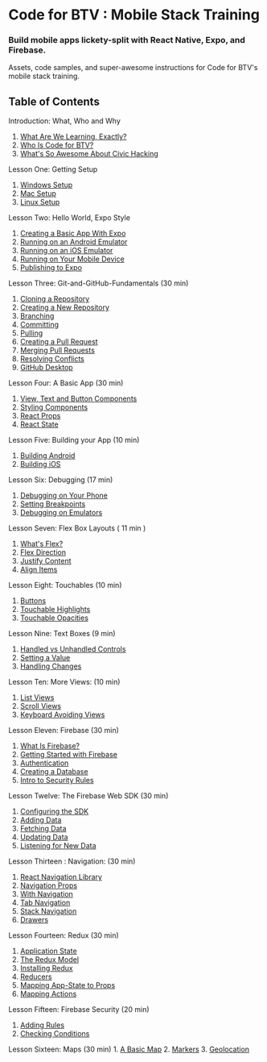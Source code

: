 # Code for BTV : Mobile Stack Training
### Build mobile apps lickety-split with React Native, Expo, and Firebase.

Assets, code samples, and super-awesome instructions for Code for BTV's mobile stack training.

## Table of Contents
Introduction: What, Who and Why
   1. [What Are We Learning, Exactly?](lesson-00_What-Who-And-Why/01-What-Are-We-Learning-Exactly.md)
   2. [Who Is Code for BTV?](lesson-00_What-Who-And-Why/02-Who-Is-Code-For-BTV.md)
   3. [What's So Awesome About Civic Hacking](lesson-00_What-Who-And-Why/3-Why-Should-We-Practice-Civic-Hacking.md)

Lesson One: Getting Setup
   1. [Windows Setup](lesson-01_Getting-Setup/01-Getting-Setup-On-Windows.md)
   2. [Mac Setup](lesson-01_Getting-Setup/02-Getting-Setup-On-Mac.md)
   3. [Linux Setup](lesson-01_Getting-Setup/03-Getting-Setup-On-Linux.md)

Lesson Two: Hello World, Expo Style
   1. [Creating a Basic App With Expo](lesson-02_Hello_World-Expo-Style/01-Creating-A-Basic-App-With-Expo.md)
   2. [Running on an Android Emulator](lesson-02_Hello_World-Expo-Style/02-Running-on-an-Android-Emulator.md) 
   3. [Running on an iOS Emulator](lesson-02_Hello_World-Expo-Style/03-Runnin-on-an-iOS-Emulator.md)
   4. [Running on Your Mobile Device](lesson-02_Hello_World-Expo-Style/04-Running-on-Your-Mobile-Device.md)
   5. [Publishing to Expo](lesson-02_Hello_World-Expo-Style/05-Publishing-To-Expo.md)

Lesson Three: Git-and-GitHub-Fundamentals (30 min)
   1. [Cloning a Repository](lesson-03_Git-and-GitHub-Fundamentals/01-Clone-a-Repository.md)
   2. [Creating a New Repository](lesson-03_Git-and-GitHub-Fundamentals/02-Creating-a-New-Repository.md)
   3. [Branching](lesson-03_Git-and-GitHub-Fundamentals/03-Branching.md)
   4. [Committing](lesson-03_Git-and-GitHub-Fundamentals/04-Committing.md)
   5. [Pulling](lesson-03_Git-and-GitHub-Fundamentals/05-Pulling.md)
   6. [Creating a Pull Request](lesson-03_Git-and-GitHub-Fundamentals/06-Creating-a-Pull-Request.md)
   7. [Merging Pull Requests](lesson-03_Git-and-GitHub-Fundamentals/07-Merging-Pull-Requests.md)
   8. [Resolving Conflicts](lesson-03_Git-and-GitHub-Fundamentals/08-Resolving-Conflicts.md)
   9. [GitHub Desktop](lesson-03_Git-and-GitHub-Fundamentals/09-GitHub-Desktop.md)

Lesson Four: A Basic App (30 min)
   1. [View, Text and Button Components](lesson-04_A-Basic-App/01_View-Text-and-Button-Components.md)
   2. [Styling Components](lesson-04_A-Basic-App/02_Styling-Components.md)
   3. [React Props](lesson-04_A-Basic-App/04_React-Props.md)
   4. [React State](lesson-04_A-Basic-App/05_React-State.md)

Lesson Five: Building your App (10 min)
   1. [Building Android](lesson-05_Building-Your-App/01_Building-Android.md)
   2. [Building iOS](lesson-05_Building-Your-App/02_Building-iOS.md)

Lesson Six: Debugging (17 min)
   1. [Debugging on Your Phone](lesson-06-Debugging/01_Debugging-On-Your-Phone.md)
   2. [Setting Breakpoints](lesson-06-Debugging/02_Setting-Breakpoints.md)
   3. [Debugging on Emulators](lesson-06-Debugging/03_Debugging-On-Emulators.md)

Lesson Seven: Flex Box Layouts ( 11 min )
   1. [What's Flex?](lesson-07_Flex-Box-Layouts/01_Whats-Flex.md)
   2. [Flex Direction](lesson-07_Flex-Box-Layouts/Flex-Direction.md)
   3. [Justify Content](lesson-07_Flex-Box-Layouts/Justify-Content.md)
   4. [Align Items](lesson-07_Flex-Box-Layouts/Align-Items.md)

Lesson Eight: Touchables (10 min)
   1. [Buttons](lesson-08_Touchables/01_Buttons.md)
   2. [Touchable Highlights](lesson-08_Touchables/02_Touchable-Highlights.md)
   3. [Touchable Opacities](lesson-08_Touchables/03-Touchable-Opacities.md)

Lesson Nine: Text Boxes (9  min)
   1. [Handled vs Unhandled Controls](lesson-09_Text-Boxes/01_Handled-vs-Unhandled-Controls.md)
   2. [Setting a Value](lesson-09_Text-Boxes/02_Setting-A-Value.md)
   3. [Handling Changes](lesson-09_Text-Boxes/03_Handling-Changes.md)

Lesson Ten: More Views: (10 min)
   1. [List Views](lesson-10_More-Views/01_List-Views.md)
   2. [Scroll Views](lesson-10_More-Views/02_Scroll-Views.md)
   3. [Keyboard Avoiding Views](lesson-10_More-Views/03_Keyboard-Avoiding-Views.md)

Lesson Eleven: Firebase (30 min)
   1. [What Is Firebase?](lesson-11_Firebase/01_What-Is-Firebase.md)
   2. [Getting Started with Firebase](lesson-11_Firebase/02_Getting-Started-with-Firebase.md)
   3. [Authentication](lesson-11_Firebase/03_Authentication.md)
   4. [Creating a Database](lesson-11_Firebase/02_.md)
   5. [Intro to Security Rules](lesson-11_v.md)

Lesson Twelve: The Firebase Web SDK (30 min)
   1. [Configuring the SDK](lesson-12_The-Firebase-Web-SDK/01_Configuring-the-SDK.md)
   2. [Adding Data](lesson-12_The-Firebase-Web-SDK/02_Adding-Data.md)
   3. [Fetching Data](lesson-12_The-Firebase-Web-SDK/03_Fetching-Data.md)
   4. [Updating Data](lesson-12_The-Firebase-Web-SDK/04_Updating-Data.md)
   5. [Listening for New Data](lesson-12_The-Firebase-Web-SDK/05_Listening-For-New-Data.md)

Lesson Thirteen : Navigation: (30 min)
   1. [React Navigation Library](lesson-13_Navigation/01_React_Navigation_Library.md)
   2. [Navigation Props](lesson-13_Navigation/02_Navigation-Props.md)
   3. [With Navigation](lesson-13_Navigation/02_With-Navigation.md)
   4. [Tab Navigation](lesson-13_Navigation/03_Tab-Navigation.md)
   5. [Stack Navigation](lesson-13_Navigation/04_Stack-Navigation.md)
   6. [Drawers](lesson-13_Navigation/05_Drawers.md)

Lesson Fourteen: Redux (30 min)
   1. [Application State](lesson-14_Redux/01_Application-State.md)
   2. [The Redux Model](lesson-14_Redux/02_The-Flux-Model.md)
   4. [Installing Redux](lesson-14_Redux/03_Installing-Redux.md)
   5. [Reducers](lesson-14_Redux/04_Reducers.md)
   6. [Mapping App-State to Props](lesson-14_Redux/05_Mapping-App-State-to-Props.md)
   7. [Mapping Actions](lesson-14_Redux/06_Mapping-Actions.md)

Lesson Fifteen: Firebase Security (20 min)
   1. [Adding Rules](lesson-15_Firebase-Security/01_Adding-Rules.md)
   2. [Checking Conditions](lesson-15_Firebase-Security/02_.md)

Lesson Sixteen: Maps (30 min)
    1. [A Basic Map](lesson-16_Maps/01_A-Basic-Map.md)
    2. [Markers](lesson-16_Maps/02_Markers.md)
    3. [Geolocation](lesson-16_Maps/03_Geolocation.md)
    
